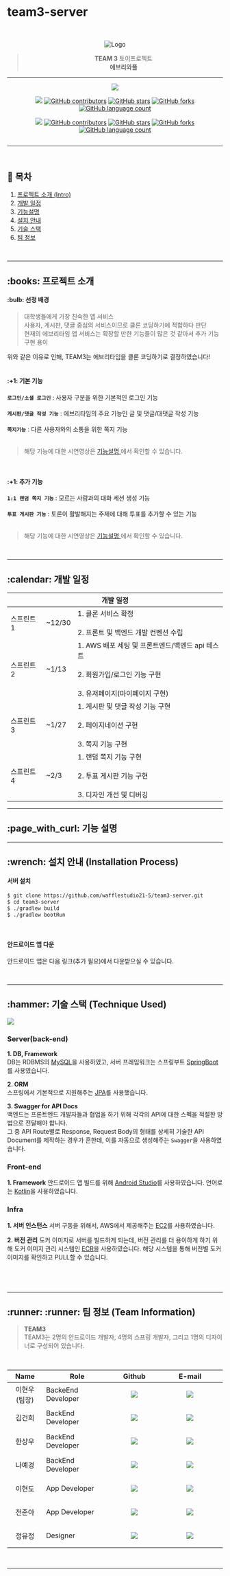 # team3-server

<br/>

<div align='center'>

![Logo](https://github.com/wafflestudio21-5/team3-server/assets/79765552/39aaab03-488a-43fc-8a55-c494a432a2df)

> **TEAM 3** 토이프로젝트 <br/> **에브리와플**

---

<img src='https://img.shields.io/badge/Version-1.0.0-blue?style=for-the-badge&logo'>

<img src="https://img.shields.io/badge/Android-3DDC84?style=flat-square&logo=android&logoColor=white"/> <a href="https://github.com/wafflestudio21-5/team3-android/graphs/contributors"><img alt="GitHub contributors" src="https://img.shields.io/github/contributors/wafflestudio21-5/team3-android?color=success"></a> <a href="https://github.com/wafflestudio21-5/team3-android/stargazers"><img alt="GitHub stars" src="https://img.shields.io/github/stars/wafflestudio21-5/team3-android"></a> <a href="https://github.com/wafflestudio21-5/team3-android/network/members"><img alt="GitHub forks" src="https://img.shields.io/github/forks/wafflestudio21-5/team3-android"></a> <a href="https://github.com/wafflestudio21-5/team3-android/search?l=JavaScript&type=code"><img alt="GitHub language count" src="https://img.shields.io/github/languages/count/wafflestudio21-5/team3-android"></a>

<img src="https://img.shields.io/badge/Spring-6DB33F?style=flat-square&logo=Spring&logoColor=white"/> <a href="https://github.com/wafflestudio21-5/team3-server/graphs/contributors"><img alt="GitHub contributors" src="https://img.shields.io/github/contributors/wafflestudio21-5/team3-server?color=success"></a> <a href="https://github.com/wafflestudio21-5/team3-server/stargazers"><img alt="GitHub stars" src="https://img.shields.io/github/stars/wafflestudio21-5/team3-server"></a> <a href="https://github.com/wafflestudio21-5/team3-server/network/members"><img alt="GitHub forks" src="https://img.shields.io/github/forks/wafflestudio21-5/team3-server"></a> <a href="https://github.com/wafflestudio21-5/team3-server/search?l=JavaScript&type=code"><img alt="GitHub language count" src="https://img.shields.io/github/languages/count/wafflestudio21-5/team3-server"></a>

## </div>

---

## <br/> :book: 목차

  <ol>
    <li><a href="#introduction-project"> 프로젝트 소개 (Intro)</a></li>
    <li><a href="#schedule"> 개발 일정</a></li>
    <li><a href="#introduction-function"> 기능설명 </a></li>
    <li><a href="#how-to-install"> 설치 안내 </a></li>
    <li><a href="#techniques"> 기술 스택</a></li>
    <li><a href="#team"> 팀 정보</a></li>
  </ol>

<br/>

---

<h2 id='introduction-project'> :books: 프로젝트 소개</h2>

<h4> :bulb: 선정 배경 </h4>

> 대학생들에게 가장 친숙한 앱 서비스<br/>
> 사용자, 게시판, 댓글 중심의 서비스이므로 클론 코딩하기에 적합하다 판단 <br/>
> 현재의 에브리타임 앱 서비스는 확장할 만한 기능들이 많은 것 같아서 추가 기능 구현 용이 <br/>

위와 같은 이유로 인해, TEAM3는 에브리타임을 클론 코딩하기로 결정하였습니다! <br/><br/>

<h4> :+1: 기본 기능 </h4>

**`로그인/소셜 로그인`** : 사용자 구분을 위한 기본적인 로그인 기능<br/><br/>
**`게시판/댓글 작성 기능`** : 에브리타임의 주요 기능인 글 및 댓글/대댓글 작성 기능<br/><br/>
**`쪽지기능`** : 다른 사용자와의 소통을 위한 쪽지 기능<br/><br/>

> 해당 기능에 대한 시연영상은 <a href="#introduction-function"> 기능설명 </a>에서 확인할 수 있습니다.

<br/>

<h4> :+1: 추가 기능 </h4>

**`1:1 랜덤 쪽지 기능`** : 모르는 사람과의 대화 세션 생성 기능<br/><br/>
**`투표 게시판 기능`** : 토론이 활발해지는 주제에 대해 투표를 추가할 수 있는 기능<br/><br/>

> 해당 기능에 대한 시연영상은 <a href="#introduction-function"> 기능설명 </a>에서 확인할 수 있습니다.

<br/>

---

<h2 id='schedule'> :calendar: 개발 일정 </h2>

<table class="tg">
<thead>
  <tr>
    <th class="tg-6qw1" colspan="3">개발 일정</th>
  </tr>
</thead>
<tbody>
  <tr>
    <td class="tg-0lax">스프린트1</td>
    <td class="tg-baqh"><span style="font-weight:400;font-style:normal">~12/30</span></td>
    <td class="tg-0lax">1. 클론 서비스 확정<br><br>2. 프론트 및 백엔드 개발 컨벤션 수립</td>
  </tr>
  <tr>
    <td class="tg-0lax">스프린트2</td>
    <td class="tg-baqh">~1/13</td>
    <td class="tg-0lax">1. AWS 배포 세팅 및 프론트엔드/백엔드 api 테스트<br><br>2. 회원가입/로그인 기능 구현<br><br>3. 유저페이지(마이페이지 구현)</td>
  </tr>
  <tr>
    <td class="tg-0lax">스프린트3</td>
    <td class="tg-baqh">~1/27</td>
    <td class="tg-0lax">1. 게시판 및 댓글 작성 기능 구현<br><br>2. 페이지네이션 구현<br><br>3. 쪽지 기능 구현</td>
  </tr>
  <tr>
    <td class="tg-0lax">스프린트4</td>
    <td class="tg-baqh">~2/3</td>
    <td class="tg-0lax">1. 랜덤 쪽지 기능 구현<br><br>2. 투표 게시판 기능 구현<br><br>3. 디자인 개선 및 디버깅</td>
  </tr>
</tbody>
</table>

---

<h2 id="introduction-function"> :page_with_curl: 기능 설명</h2>

---

<h2 id="how-to-install"> :wrench: 설치 안내 (Installation Process)</h2>

<h4>서버 설치</h4>

```bash
$ git clone https://github.com/wafflestudio21-5/team3-server.git
$ cd team3-server
$ ./gradlew build
$ ./gradlew bootRun
```

<br/>
<h4>안드로이드 앱 다운</h4>

안드로이드 앱은 다음 링크(추가 필요)에서 다운받으실 수 있습니다.

<br/>

---

<h2 id="techniques">:hammer: 기술 스택 (Technique Used)</h2>

<img src="https://github.com/wafflestudio21-5/team3-server/assets/79765552/02fb4a9b-43ac-4dac-97cf-5c3fb4ece485">

### Server(back-end)

**1. DB, Framework**  
DB는 RDBMS의 [MySQL](https://www.mysql.com/)을 사용하였고, 서버 프레임워크는 스프링부트 [SpringBoot](https://spring.io/projects/spring-boot)를 사용였습니다.
<br/>

**2. ORM**  
스프링에서 기본적으로 지원해주는 [JPA](https://docs.spring.io/spring-data/jpa/reference/index.html)를 사용했습니다.
<br/>

**3. Swagger for API Docs**  
백엔드는 프론트엔드 개발자들과 협업을 하기 위해 각각의 API에 대한 스펙을 적절한 방법으로 전달해야 합니다.  
그 중 API Route별로 Response, Request Body의 형태를 상세히 기술한 API Document를 제작하는 경우가 흔한데, 이를 자동으로 생성해주는 `Swagger`을 사용하였습니다.
<br/>

### Front-end

**1. Framework**
안드로이드 앱 빌드를 위해 [Android Studio](https://developer.android.com/studio?hl=ko)를 사용하였습니다. 언어로는 [Kotlin](https://kotlinlang.org/)을 사용하였습니다.
<br/>

### Infra

**1. 서버 인스턴스**
서버 구동을 위해서, AWS에서 제공해주는 [EC2](https://aws.amazon.com/ko/ec2/)를 사용하였습니다.

**2. 버전 관리**
도커 이미지로 서버를 빌드하게 되는데, 버전 관리를 더 용이하게 하기 위해 도커 이미지 관리 시스템인 [ECR](https://aws.amazon.com/ko/ecr/)을 사용하였습니다. 해당 시스템을 통해 버전별 도커 이미지를 확인하고 PULL할 수 있습니다.

## <br/>

---

<h2 id="team">:runner: :runner: 팀 정보 (Team Information)</h2>

> **TEAM3** <br> TEAM3는 2명의 안드로이드 개발자, 4명의 스프링 개발자, 그리고 1명의 디자이너로 구성되어 있습니다.

<br/>

<table width="900">

<thead>

<tr>

<th width="100" align="center">Name</th>

<th width="250" align="center">Role</th>

<th width="150" align="center">Github</th>

<th width="300" align="center">E-mail</th>

</tr>

</thead>

<tbody>

<tr>
<td width="100" height="55" align="center">이현우<br>(팀장)</td>
<td width="250">BackeEnd Developer</td>
<td width="150" align="center">
<a href="https://github.com/lhw414">
<img src="https://img.shields.io/badge/lhw414-655ced?style=social&logo=github"/></a>
<td width="300" align="center"><a href="mailto:dlgusdn0414@snu.ac.kr"><img src="https://img.shields.io/static/v1?label=&message=dlgusdn0414@snu.ac.kr&color=lightgray&style=flat-square&logo=gmail"></a></td>
</tr>

<tr>
<td width="100" height="55" align="center">김건희</td>
<td width="250">BackEnd Developer</td>
<td width="150" align="center">
<a href="https://github.com/gunhee1113">
<img src="https://img.shields.io/badge/gunhee1113-655ced?style=social&logo=github"/></a>
<td width="300" align="center"><a href="mailto:gunhee2001@snu.ac.kr"><img src="https://img.shields.io/static/v1?label=&message=gunhee2001@snu.ac.kr&color=lightgray&style=flat-square&logo=gmail"></a></td>
</tr>

<tr>
<td width="100" height="55" align="center">한상우</td>
<td width="250">BackEnd Developer</td>
<td width="150" align="center">
<a href="https://github.com/navgod">
<img src="https://img.shields.io/badge/navgod-655ced?style=social&logo=github"/></a>
<td width="300" align="center"><a href="mailto:buzz2604@snu.ac.kr"><img src="https://img.shields.io/static/v1?label=&message=buzz2604@snu.ac.kr&color=lightgray&style=flat-square&logo=gmail"></a></td>
</tr>

<tr>
<td width="100" height="55" align="center">나예경</td>
<td width="250">BackEnd Developer</td>
<td width="150" align="center">
<a href="https://github.com/yknxh">
<img src="https://img.shields.io/badge/yknxh-655ced?style=social&logo=github"/></a>
<td width="300" align="center"><a href="mailto:nyk7535@snu.ac.kr"><img src="https://img.shields.io/static/v1?label=&message=nyk7535@snu.ac.kr&color=lightgray&style=flat-square&logo=gmail"></a></td>
</tr>

<tr>
<td width="100" height="55" align="center">이현도</td>
<td width="250">App Developer</td>
<td width="150" align="center">
<a href="https://github.com/plgafhd">
<img src="https://img.shields.io/badge/plgafhd-655ced?style=social&logo=github"/></a>
<td width="300" align="center"><a href="mailto:plgafhd@snu.ac.kr"><img src="https://img.shields.io/static/v1?label=&message=plgafhd@snu.ac.kr&color=lightgray&style=flat-square&logo=gmail"></a></td>
</tr>

<tr>
<td width="100" height="55" align="center">전준아</td>
<td width="250">App Developer</td>
<td width="150" align="center">
<a href="https://github.com/junahjeon2002">
<img src="https://img.shields.io/badge/junahjeon2002-655ced?style=social&logo=github"/></a>
<td width="300" align="center"><a href="mailto:junahjeon2002@snu.ac.kr"><img src="https://img.shields.io/static/v1?label=&message=junahjeon2002@snu.ac.kr&color=lightgray&style=flat-square&logo=gmail"></a></td>
</tr>

<tr>
<td width="100" height="55" align="center">정유정</td>
<td width="250">Designer</td>
<td width="150" align="center">
<a href="https://github.com/yo0jj">
<img src="https://img.shields.io/badge/yo0jj-655ced?style=social&logo=github"/></a>
<td width="300" align="center"><a href="mailto:yasmin607@snu.ac.kr"><img src="https://img.shields.io/static/v1?label=&message=yasmin607@snu.ac.kr&color=lightgray&style=flat-square&logo=gmail"></a></td>
</tr>

</table>

<br/>

---
